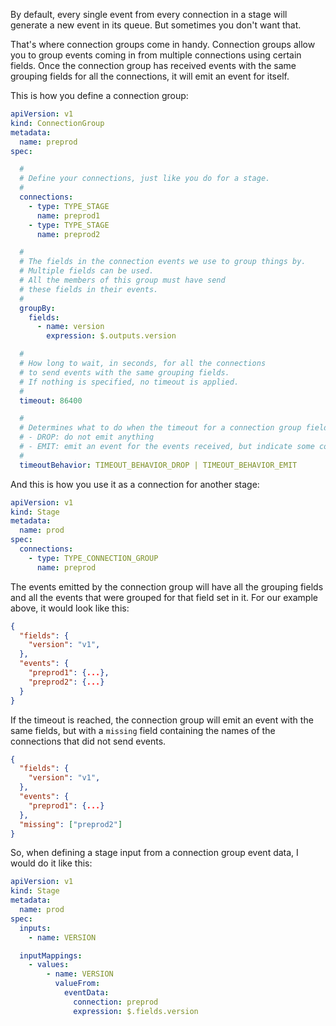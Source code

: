 By default, every single event from every connection in a stage will generate a new event in its queue. But sometimes you don't want that.

That's where connection groups come in handy. Connection groups allow you to group events coming in from multiple connections using certain fields. Once the connection group has received events with the same grouping fields for all the connections, it will emit an event for itself.

This is how you define a connection group:

```yaml
apiVersion: v1
kind: ConnectionGroup
metadata:
  name: preprod
spec:

  #
  # Define your connections, just like you do for a stage.
  #
  connections:
    - type: TYPE_STAGE
      name: preprod1
    - type: TYPE_STAGE
      name: preprod2

  #
  # The fields in the connection events we use to group things by.
  # Multiple fields can be used.
  # All the members of this group must have send
  # these fields in their events.
  #
  groupBy:
    fields:
      - name: version
        expression: $.outputs.version

  #
  # How long to wait, in seconds, for all the connections
  # to send events with the same grouping fields.
  # If nothing is specified, no timeout is applied.
  #
  timeout: 86400

  #
  # Determines what to do when the timeout for a connection group field set is reached:
  # - DROP: do not emit anything
  # - EMIT: emit an event for the events received, but indicate some connections were missing
  #
  timeoutBehavior: TIMEOUT_BEHAVIOR_DROP | TIMEOUT_BEHAVIOR_EMIT
```

And this is how you use it as a connection for another stage:

```yaml
apiVersion: v1
kind: Stage
metadata:
  name: prod
spec:
  connections:
    - type: TYPE_CONNECTION_GROUP
      name: preprod
```

The events emitted by the connection group will have all the grouping fields and all the events that were grouped for that field set in it. For our example above, it would look like this:

```json
{
  "fields": {
    "version": "v1",
  },
  "events": {
    "preprod1": {...},
    "preprod2": {...}
  }
}
```

If the timeout is reached, the connection group will emit an event with the same fields, but with a `missing` field containing the names of the connections that did not send events.

```json
{
  "fields": {
    "version": "v1",
  },
  "events": {
    "preprod1": {...}
  },
  "missing": ["preprod2"]
}
```

So, when defining a stage input from a connection group event data, I would do it like this:

```yaml
apiVersion: v1
kind: Stage
metadata:
  name: prod
spec:
  inputs:
    - name: VERSION

  inputMappings:
    - values:
        - name: VERSION
          valueFrom:
            eventData:
              connection: preprod
              expression: $.fields.version
```

